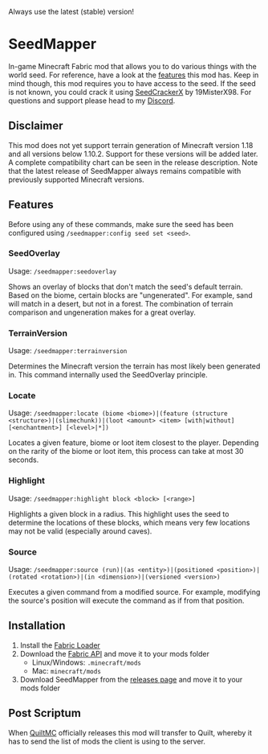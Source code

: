 Always use the latest (stable) version!
# SeedMapper
In-game Minecraft Fabric mod that allows you to do various things with the world seed. For reference, have a look at the 
[features](#features) this mod has. Keep in mind though, this mod requires you to have access to the seed. If the seed 
is not known, you could crack it using [SeedCrackerX](https://github.com/19MisterX98/SeedcrackerX/) by 19MisterX98. For 
questions and support please head to my [Discord](https://discord.xpple.dev/).

## Disclaimer
This mod does not yet support terrain generation of Minecraft version 1.18 and all versions below 1.10.2. Support for these versions will 
be added later. A complete compatibility chart can be seen in the release description. Note that the latest release of SeedMapper always 
remains compatible with previously supported Minecraft versions.

## Features
Before using any of these commands, make sure the seed has been configured using `/seedmapper:config seed set <seed>`.

### SeedOverlay
Usage: `/seedmapper:seedoverlay`

Shows an overlay of blocks that don't match the seed's default terrain. Based on the biome, certain blocks are 
"ungenerated". For example, sand will match in a desert, but not in a forest. The combination of terrain comparison and 
ungeneration makes for a great overlay.

### TerrainVersion
Usage: `/seedmapper:terrainversion`

Determines the Minecraft version the terrain has most likely been generated in. This command internally used the 
SeedOverlay principle.

### Locate
Usage: `/seedmapper:locate (biome <biome>)|(feature (structure <structure>)|(slimechunk))|(loot <amount> <item> [with|without] [<enchantment>] [<level>|*])`

Locates a given feature, biome or loot item closest to the player. Depending on the rarity of the biome or loot item, 
this process can take at most 30 seconds.

### Highlight
Usage: `/seedmapper:highlight block <block> [<range>]`

Highlights a given block in a radius. This highlight uses the seed to determine the locations of these blocks, 
which means very few locations may not be valid (especially around caves).

### Source
Usage: `/seedmapper:source (run)|(as <entity>)|(positioned <position>)|(rotated <rotation>)|(in <dimension>)|(versioned <version>)`

Executes a given command from a modified source. For example, modifying the source's position will execute the command 
as if from that position.

## Installation
1. Install the [Fabric Loader](https://fabricmc.net/use/)
1. Download the [Fabric API](https://minecraft.curseforge.com/projects/fabric/) and move it to your mods folder
   - Linux/Windows: `.minecraft/mods`
   - Mac: `minecraft/mods`
1. Download SeedMapper from the [releases page](https://modrinth.com/mod/seedmapper/versions/) and move it to your mods folder

## Post Scriptum
When [QuiltMC](https://quiltmc.org/) officially releases this mod will transfer to Quilt, whereby it has to send the list 
of mods the client is using to the server.
